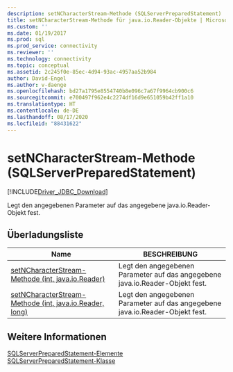 ```yaml
---
description: setNCharacterStream-Methode (SQLServerPreparedStatement)
title: setNCharacterStream-Methode für java.io.Reader-Objekte | Microsoft-Dokumentation
ms.custom: ''
ms.date: 01/19/2017
ms.prod: sql
ms.prod_service: connectivity
ms.reviewer: ''
ms.technology: connectivity
ms.topic: conceptual
ms.assetid: 2c245f0e-85ec-4d94-93ac-4957aa52b984
author: David-Engel
ms.author: v-daenge
ms.openlocfilehash: bd27a1795e8554740b8e096c7a67f9964cb900c6
ms.sourcegitcommit: e700497f962e4c2274df16d9e651059b42ff1a10
ms.translationtype: HT
ms.contentlocale: de-DE
ms.lasthandoff: 08/17/2020
ms.locfileid: "88431622"
---
```

# <a name="setncharacterstream-method-sqlserverpreparedstatement"></a>setNCharacterStream-Methode (SQLServerPreparedStatement)
[!INCLUDE[Driver_JDBC_Download](../../../includes/driver_jdbc_download.md)]

  Legt den angegebenen Parameter auf das angegebene java.io.Reader-Objekt fest.  
  
## <a name="overload-list"></a>Überladungsliste  
  
|Name|BESCHREIBUNG|  
|----------|-----------------|  
|[setNCharacterStream-Methode &#40;int, java.io.Reader&#41;](../../../connect/jdbc/reference/setncharacterstream-method-int-java-io-reader.md)|Legt den angegebenen Parameter auf das angegebene java.io.Reader-Objekt fest.|  
|[setNCharacterStream-Methode &#40;int, java.io.Reader, long&#41;](../../../connect/jdbc/reference/setncharacterstream-method-int-java-io-reader-long.md)|Legt den angegebenen Parameter auf das angegebene java.io.Reader-Objekt fest.|  
  
## <a name="see-also"></a>Weitere Informationen  
 [SQLServerPreparedStatement-Elemente](../../../connect/jdbc/reference/sqlserverpreparedstatement-members.md)   
 [SQLServerPreparedStatement-Klasse](../../../connect/jdbc/reference/sqlserverpreparedstatement-class.md)  
  
  
